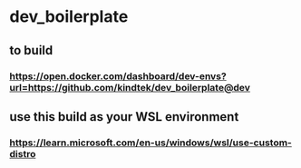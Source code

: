 # dev_boilerplate

## to build

### <https://open.docker.com/dashboard/dev-envs?url=https://github.com/kindtek/dev_boilerplate@dev>

## use this build as your WSL environment

### <https://learn.microsoft.com/en-us/windows/wsl/use-custom-distro>
